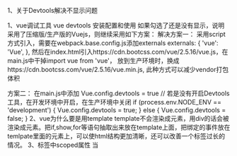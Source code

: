 1、关于Devtools解决不显示问题
 
1、vue调试工具 vue devtools 安装配置和使用
如果勾选了还是没有显示，说明采用了压缩版/生产版的Vuejs，则继续采用如下方案：
解决方案一：
采用script方式引入，需要在webpack.base.config.js添加externals
externals: {
   'vue': 'Vue',
},
然后在index.html引入https://cdn.bootcss.com/vue/2.5.16/vue.js，在main.js中干掉import vue from 'vue'，
放到生产环境时，换成https://cdn.bootcss.com/vue/2.5.16/vue.min.js,
此种方式可以减少vendor打包体积
 
方案二：
在main.js中添加
Vue.config.devtools = true
// 若是没有开启Devtools工具，在开发环境中开启，在生产环境中关闭
if (process.env.NODE_ENV == 'development') {
   Vue.config.devtools = true;
} else {
   Vue.config.devtools = false;
}
2、vue为什么要是用template
template不会渲染成元素，用div的话会被渲染成元素。把if,show,for等语句抽取出来放在template上面，把绑定的事件放在temlpate里面的元素上，可以使html结构更加清晰，还可以改善一个标签过长的情况。
3、标签中scoped属性
当 <style> 标签有 scoped 属性时，它的CSS 只作用于当前组件中的元素。

Vue父子间通信
语雀文档：https://www.yuque.com/docs/share/4167c387-2ef3-4cf4-bacc-6d2e6d2251d2?# 《学习笔记》

vscode链接Git初始化
 git config --global user.email "you@example.com"
  git config --global user.name "Your Name"


1.完成培训视频学习，并撰写相关学习笔记0708强国培训学习笔记 。
2.完成培训考试。
3.雏鹰4班分享环节代表小组，制作售后模块分享PPT并完成售后模块的分享。
4.详解vue中的ref和$refs的使用：
目的：获取dom
$("#id").text('xxx')   // 使用Jquery
document.getElementById("id")  // 使用原生Dom
使用VUE:通过在dom或组件上面注册ref，然后使用对象refs来进行调用。（）
尽管存在 prop 和事件，有的时候你仍可能需要在 JavaScript 里直接访问一个子组件。为了达到这个目的，你可以通过 ref 这个 attribute 为子组件赋予一个 ID 引用。例如：
<base-input ref="usernameInput"></base-input>
现在在你已经定义了这个 ref 的组件里，你可以使用：
this.$refs.usernameInput
来访问这个 <base-input> 实例，以便不时之需。比如程序化地从一个父级组件聚焦这个输入框。在刚才那个例子中，该 <base-input> 组件也可以使用一个类似的 ref 提供对内部这个指定元素的访问，例如：
<input ref="input">
甚至可以通过其父级组件定义方法：
methods: {
  // 用来从父级组件聚焦输入框
  focus: function () {
    this.$refs.input.focus()
  }
}
这样就允许父级组件通过下面的代码聚焦 <base-input> 里的输入框：
this.$refs.usernameInput.focus()

// 备份二
 // 供应商名称
            <el-table-column prop="providerName" :label="$t('purchaseProvider.supplierName')"
                             align="center" width="150" sortable>
            </el-table-column>
            // 供应商编号
            <el-table-column prop="providerNo" :label="$t('purchaseProvider.supplierCode')"
                             align="center" width="130" sortable>
            </el-table-column>
            // 线上供货渠道
            <el-table-column prop="platformId" :label="$t('purchaseProvider.onlineSupplyChannels')"
                             align="center" width="150" sortable>
            </el-table-column>
            // 联系人
            <el-table-column prop="contact" :label="$t('purchaseProvider.contactPerson')"
                             align="center" width="100" sortable>
            </el-table-column>
            // 手机
            <el-table-column prop="mobile" :label="$t('purchaseProvider.mobilePhone')"
                             align="center" width="150" sortable>
            </el-table-column>
            // 固话
            <el-table-column prop="telno" :label="$t('purchaseProvider.telephone')"
                             align="center" width="100" sortable>
            </el-table-column>
            // 邮箱
            <el-table-column prop="email" :label="$t('purchaseProvider.email')"
                             align="center" width="100" sortable>
            </el-table-column>
            // QQ
            <el-table-column prop="qq" label="QQ" align="center" >
            </el-table-column>
            // 旺旺
            <el-table-column prop="wangwang" :label="$t('purchaseProvider.wantWant')"
                             align="center" width="100" >
            </el-table-column>
            // 传真
            <el-table-column prop="fax" :label="$t('purchaseProvider.fax')"
                             align="center" width="100" >
            </el-table-column>
            // 地址
            <el-table-column prop="address" :label="$t('purchaseProvider.address')"
                             align="center" width="300" >
              <template slot-scope="scope">
                {{getCountryName(scope.row.country)}} {{scope.row.province}} {{scope.row.city}} {{scope.row.district}} {{scope.row.address}}
              </template>
            </el-table-column>
            // 邮编
            <el-table-column prop="zip" :label="$t('purchaseProvider.postCode')" align="center" width="100">
            </el-table-column>
            // 自定义属性1
            <el-table-column prop="prop1" :label="$t('purchaseProvider.customAttribute1')" align="center" width="100">
            </el-table-column>
            // 自定义属性2
            <el-table-column prop="prop2" :label="$t('purchaseProvider.customAttribute2')" align="center" width="100">
            </el-table-column>
            // 自定义属性3
            <el-table-column prop="prop3" :label="$t('purchaseProvider.customAttribute3')" align="center" width="100">
            </el-table-column>
            // 自定义属性4
            <el-table-column prop="prop4" :label="$t('purchaseProvider.customAttribute4')" align="center" width="100">
            </el-table-column>
            // 启用状态
            <el-table-column prop="deleted" :label="$t('purchaseProvider.enableStatus')" align="center" width="100" sortable>
              <template slot-scope="scope">
                {{scope.row.deleted === 0?$t('purchaseProvider.enable'):$t('purchaseProvider.deactivate')}}
              </template>
            </el-table-column>
            // 备注
            <el-table-column prop="remark" :label="$t('purchaseProvider.remark')" align="center" width="100">
            </el-table-column>
            // 创建时间
            <el-table-column prop="created" width="150" :label="$t('purchaseProvider.createdTime')"
                             align="center" sortable>
            </el-table-column>


            // 备份二

            <el-tabs v-model="activeTag" @tab-click="changeTab">
            <el-tab-pane :label="$t('goodsSuite.specTag')" name="0">
              <SubTable :table-data="suiteDetailList" :table-title="specTitle"
                        :currency="currency"></SubTable>
            </el-tab-pane>
            <el-tab-pane :label="$t('goodsSuite.logTag')" name="1">
              <SubTable :table-data="suiteLogList" :table-title="suiteLogTitle"></SubTable>
            </el-tab-pane>
            </el-tabs>